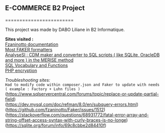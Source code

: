 ## E-COMMERCE B2 Project
========================

This project was made by DABO Liliane in B2 Informatique.

**Sites visited :** <br />
[Fzaninotto documentation](https://github.com/FakerPHP/Faker) <br />
[Most FAKER formatters](https://fakerphp.github.io/formatters/text-and-paragraphs/) <br />
[AnalyseSI : CDM maker and converter to SQL scripts ( like SQLite, OracleDB and more ) in the MERISE method](https://launchpad.net/analysesi) <br />
[SQL Vocabulary and Functions](https://sql.sh/cours/select) <br />
[PHP encryption](https://medium.com/@london.lingo.01/unlocking-the-power-of-php-encryption-secure-data-transmission-and-encryption-algorithms-c5ed7a2cb481#:~:text=PHP%20has%20several%20built%2Din,a%20specified%20method%20and%20key) <br />

_Troubleshooting sites:_ <br />
```Had to modify code within composer.json and Faker to update with needs ( example : Factory + Luhn files )``` <br />
(https://www.sqlservercentral.com/forums/topic/replace-or-update-partial-field) <br />
(https://dev.mysql.com/doc/refman/8.0/en/subquery-errors.html) <br />
(https://github.com/fzaninotto/Faker/issues/1512) <br />
(https://stackoverflow.com/questions/68931772/fatal-error-array-and-string-offset-access-syntax-with-curly-braces-is-no-longe) <br />
(https://sqlite.org/forum/info/69c8cbbe2d84410f) <br />